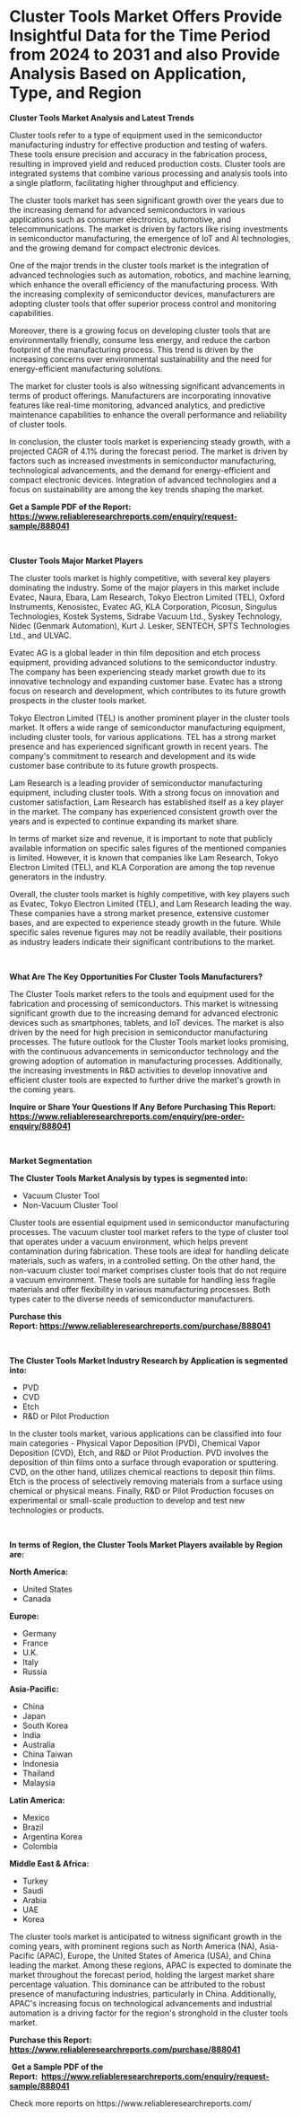 <p><h1>Cluster Tools Market Offers Provide Insightful Data for the Time Period from 2024 to 2031 and also Provide Analysis Based on Application, Type, and Region</h1></p><p><strong>Cluster Tools Market Analysis and Latest Trends</strong></p>
<p><p>Cluster tools refer to a type of equipment used in the semiconductor manufacturing industry for effective production and testing of wafers. These tools ensure precision and accuracy in the fabrication process, resulting in improved yield and reduced production costs. Cluster tools are integrated systems that combine various processing and analysis tools into a single platform, facilitating higher throughput and efficiency.</p><p>The cluster tools market has seen significant growth over the years due to the increasing demand for advanced semiconductors in various applications such as consumer electronics, automotive, and telecommunications. The market is driven by factors like rising investments in semiconductor manufacturing, the emergence of IoT and AI technologies, and the growing demand for compact electronic devices.</p><p>One of the major trends in the cluster tools market is the integration of advanced technologies such as automation, robotics, and machine learning, which enhance the overall efficiency of the manufacturing process. With the increasing complexity of semiconductor devices, manufacturers are adopting cluster tools that offer superior process control and monitoring capabilities.</p><p>Moreover, there is a growing focus on developing cluster tools that are environmentally friendly, consume less energy, and reduce the carbon footprint of the manufacturing process. This trend is driven by the increasing concerns over environmental sustainability and the need for energy-efficient manufacturing solutions.</p><p>The market for cluster tools is also witnessing significant advancements in terms of product offerings. Manufacturers are incorporating innovative features like real-time monitoring, advanced analytics, and predictive maintenance capabilities to enhance the overall performance and reliability of cluster tools.</p><p>In conclusion, the cluster tools market is experiencing steady growth, with a projected CAGR of 4.1% during the forecast period. The market is driven by factors such as increased investments in semiconductor manufacturing, technological advancements, and the demand for energy-efficient and compact electronic devices. Integration of advanced technologies and a focus on sustainability are among the key trends shaping the market.</p></p>
<p><strong>Get a Sample PDF of the Report:&nbsp; <a href="https://www.reliableresearchreports.com/enquiry/request-sample/888041">https://www.reliableresearchreports.com/enquiry/request-sample/888041</a></strong></p>
<p>&nbsp;</p>
<p><strong>Cluster Tools Major Market Players</strong></p>
<p><p>The cluster tools market is highly competitive, with several key players dominating the industry. Some of the major players in this market include Evatec, Naura, Ebara, Lam Research, Tokyo Electron Limited (TEL), Oxford Instruments, Kenosistec, Evatec AG, KLA Corporation, Picosun, Singulus Technologies, Kostek Systems, Sidrabe Vacuum Ltd., Syskey Technology, Nidec (Genmark Automation), Kurt J. Lesker, SENTECH, SPTS Technologies Ltd., and ULVAC.</p><p>Evatec AG is a global leader in thin film deposition and etch process equipment, providing advanced solutions to the semiconductor industry. The company has been experiencing steady market growth due to its innovative technology and expanding customer base. Evatec has a strong focus on research and development, which contributes to its future growth prospects in the cluster tools market.</p><p>Tokyo Electron Limited (TEL) is another prominent player in the cluster tools market. It offers a wide range of semiconductor manufacturing equipment, including cluster tools, for various applications. TEL has a strong market presence and has experienced significant growth in recent years. The company's commitment to research and development and its wide customer base contribute to its future growth prospects.</p><p>Lam Research is a leading provider of semiconductor manufacturing equipment, including cluster tools. With a strong focus on innovation and customer satisfaction, Lam Research has established itself as a key player in the market. The company has experienced consistent growth over the years and is expected to continue expanding its market share.</p><p>In terms of market size and revenue, it is important to note that publicly available information on specific sales figures of the mentioned companies is limited. However, it is known that companies like Lam Research, Tokyo Electron Limited (TEL), and KLA Corporation are among the top revenue generators in the industry.</p><p>Overall, the cluster tools market is highly competitive, with key players such as Evatec, Tokyo Electron Limited (TEL), and Lam Research leading the way. These companies have a strong market presence, extensive customer bases, and are expected to experience steady growth in the future. While specific sales revenue figures may not be readily available, their positions as industry leaders indicate their significant contributions to the market.</p></p>
<p>&nbsp;</p>
<p><strong>What Are The Key Opportunities For Cluster Tools Manufacturers?</strong></p>
<p><p>The Cluster Tools market refers to the tools and equipment used for the fabrication and processing of semiconductors. This market is witnessing significant growth due to the increasing demand for advanced electronic devices such as smartphones, tablets, and IoT devices. The market is also driven by the need for high precision in semiconductor manufacturing processes. The future outlook for the Cluster Tools market looks promising, with the continuous advancements in semiconductor technology and the growing adoption of automation in manufacturing processes. Additionally, the increasing investments in R&D activities to develop innovative and efficient cluster tools are expected to further drive the market's growth in the coming years.</p></p>
<p><strong>Inquire or Share Your Questions If Any Before Purchasing This Report: <a href="https://www.reliableresearchreports.com/enquiry/pre-order-enquiry/888041">https://www.reliableresearchreports.com/enquiry/pre-order-enquiry/888041</a></strong></p>
<p>&nbsp;</p>
<p><strong>Market Segmentation</strong></p>
<p><strong>The Cluster Tools Market Analysis by types is segmented into:</strong></p>
<p><ul><li>Vacuum Cluster Tool</li><li>Non-Vacuum Cluster Tool</li></ul></p>
<p><p>Cluster tools are essential equipment used in semiconductor manufacturing processes. The vacuum cluster tool market refers to the type of cluster tool that operates under a vacuum environment, which helps prevent contamination during fabrication. These tools are ideal for handling delicate materials, such as wafers, in a controlled setting. On the other hand, the non-vacuum cluster tool market comprises cluster tools that do not require a vacuum environment. These tools are suitable for handling less fragile materials and offer flexibility in various manufacturing processes. Both types cater to the diverse needs of semiconductor manufacturers.</p></p>
<p><strong>Purchase this Report:&nbsp;<a href="https://www.reliableresearchreports.com/purchase/888041">https://www.reliableresearchreports.com/purchase/888041</a></strong></p>
<p>&nbsp;</p>
<p><strong>The Cluster Tools Market Industry Research by Application is segmented into:</strong></p>
<p><ul><li>PVD</li><li>CVD</li><li>Etch</li><li>R&D or Pilot Production</li></ul></p>
<p><p>In the cluster tools market, various applications can be classified into four main categories - Physical Vapor Deposition (PVD), Chemical Vapor Deposition (CVD), Etch, and R&D or Pilot Production. PVD involves the deposition of thin films onto a surface through evaporation or sputtering. CVD, on the other hand, utilizes chemical reactions to deposit thin films. Etch is the process of selectively removing materials from a surface using chemical or physical means. Finally, R&D or Pilot Production focuses on experimental or small-scale production to develop and test new technologies or products.</p></p>
<p>&nbsp;</p>
<p><strong>In terms of Region, the Cluster Tools Market Players available by Region are:</strong></p>
<p>
    <p> <strong> North America: </strong>
        <ul>
            <li>United States</li>
            <li>Canada</li>
        </ul>
        </p> 
    <p> <strong> Europe: </strong>
        <ul>
            <li>Germany</li>
            <li>France</li>
            <li>U.K.</li>
            <li>Italy</li>
            <li>Russia</li>
        </ul>
        </p> 
    <p> <strong> Asia-Pacific: </strong>
        <ul>
            <li>China</li>
            <li>Japan</li>
            <li>South Korea</li>
            <li>India</li>
            <li>Australia</li>
            <li>China Taiwan</li>
            <li>Indonesia</li>
            <li>Thailand</li>
            <li>Malaysia</li>
        </ul>
        </p> 
    <p> <strong> Latin America: </strong>
        <ul>
            <li>Mexico</li>
            <li>Brazil</li>
            <li>Argentina Korea</li>
            <li>Colombia</li>
        </ul>
        </p> 
    <p> <strong> Middle East & Africa: </strong>
        <ul>
            <li>Turkey</li>
            <li>Saudi</li>
            <li>Arabia</li>
            <li>UAE</li>
            <li>Korea</li>
        </ul>
    </p>
    </p>
<p><p>The cluster tools market is anticipated to witness significant growth in the coming years, with prominent regions such as North America (NA), Asia-Pacific (APAC), Europe, the United States of America (USA), and China leading the market. Among these regions, APAC is expected to dominate the market throughout the forecast period, holding the largest market share percentage valuation. This dominance can be attributed to the robust presence of manufacturing industries, particularly in China. Additionally, APAC's increasing focus on technological advancements and industrial automation is a driving factor for the region's stronghold in the cluster tools market.</p></p>
<p><strong>Purchase this Report: <a href="https://www.reliableresearchreports.com/purchase/888041">https://www.reliableresearchreports.com/purchase/888041</a></strong></p>
<p>&nbsp;<strong>Get a Sample PDF of the Report:&nbsp;&nbsp;<a href="https://www.reliableresearchreports.com/enquiry/request-sample/888041">https://www.reliableresearchreports.com/enquiry/request-sample/888041</a></strong></p>
<p><strong></strong></p>
<p>Check more reports on https://www.reliableresearchreports.com/</p>